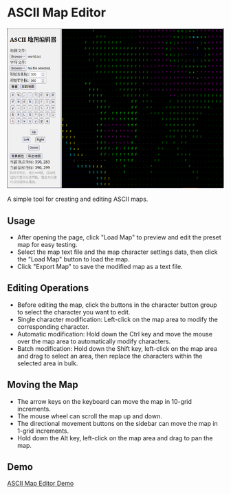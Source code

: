 # ASCII Map Editor

![Ascii Map Editor](./images/screenshot.png)

A simple tool for creating and editing ASCII maps.

## Usage

- After opening the page, click "Load Map" to preview and edit the preset map for easy testing.
- Select the map text file and the map character settings data, then click the "Load Map" button to load the map.
- Click "Export Map" to save the modified map as a text file.

## Editing Operations

- Before editing the map, click the buttons in the character button group to select the character you want to edit.
- Single character modification: Left-click on the map area to modify the corresponding character.
- Automatic modification: Hold down the Ctrl key and move the mouse over the map area to automatically modify characters.
- Batch modification: Hold down the Shift key, left-click on the map area and drag to select an area, then replace the characters within the selected area in bulk.

## Moving the Map

- The arrow keys on the keyboard can move the map in 10-grid increments.
- The mouse wheel can scroll the map up and down.
- The directional movement buttons on the sidebar can move the map in 1-grid increments.
- Hold down the Alt key, left-click on the map area and drag to pan the map.

## Demo

[ASCII Map Editor Demo](https://zither.github.io/ascii-map-editor/)
